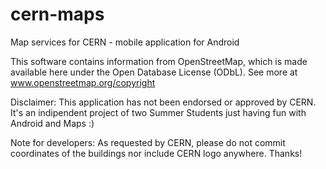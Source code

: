 cern-maps
=========

Map services for CERN - mobile application for Android

This software contains information from OpenStreetMap, which is made available here under the Open Database License (ODbL). See more at www.openstreetmap.org/copyright

Disclaimer: This application has not been endorsed or approved by CERN. It's an indipendent project of two Summer Students just having fun with Android and Maps :)

Note for developers: As requested by CERN, please do not commit coordinates of the buildings nor include CERN logo anywhere. Thanks!